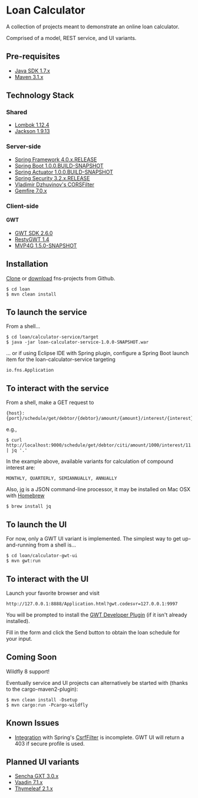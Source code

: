 # Loan Calculator
A collection of projects meant to demonstrate an online loan calculator. 

Comprised of a model, REST service, and UI variants.

## Pre-requisites
* [Java SDK 1.7.x](http://www.oracle.com/technetwork/java/javase/downloads/jdk7-downloads-1880260.html)
* [Maven 3.1.x](http://maven.apache.org/download.cgi)

## Technology Stack

### Shared
* [Lombok 1.12.4](http://projectlombok.org/)
* [Jackson 1.9.13](http://jackson.codehaus.org/)

### Server-side
* [Spring Framework 4.0.x.RELEASE](http://projects.spring.io/spring-framework/)
* [Spring Boot 1.0.0.BUILD-SNAPSHOT](http://projects.spring.io/spring-boot/)
* [Spring Actuator 1.0.0.BUILD-SNAPSHOT](http://projects.spring.io/spring-boot/docs/spring-boot-actuator/README.html)
* [Spring Security 3.2.x.RELEASE](http://projects.spring.io/spring-security/)
* [Vladimir Dzhuvinov's CORSFilter](http://software.dzhuvinov.com/cors-filter.html)
* [Gemfire 7.0.x](http://www.gopivotal.com/products/pivotal-gemfire)

### Client-side

#### GWT
* [GWT SDK 2.6.0](http://www.gwtproject.org/release-notes.html#Release_Notes_2_6_0)
* [RestyGWT 1.4](http://restygwt.fusesource.org/documentation/restygwt-user-guide.html)
* [MVP4G 1.5.0-SNAPSHOT](https://code.google.com/p/mvp4g/)

## Installation
[Clone](https://github.com/fastnsilver/fns-projects.git) or [download](https://github.com/fastnsilver/fns-projects/archive/master.zip) fns-projects from Github.

	$ cd loan
	$ mvn clean install

## To launch the service
From a shell...

	$ cd loan/calculator-service/target
	$ java -jar loan-calculator-service-1.0.0-SNAPSHOT.war

... or if using Eclipse IDE with Spring plugin, configure a Spring Boot launch item for the loan-calculator-service targeting

	io.fns.Application


## To interact with the service 
From a shell, make a GET request to	

	{host}:{port}/schedule/get/debtor/{debtor}/amount/{amount}/interest/{interest}/years/{years}/compounded/{compounded}

e.g., 

	$ curl http://localhost:9000/schedule/get/debtor/citi/amount/1000/interest/11.5/years/2/compounded/MONTHLY | jq '.'

In the example above, available variants for calculation of compound interest are: 

	MONTHLY, QUARTERLY, SEMIANNUALLY, ANNUALLY

Also, [jq](http://stedolan.github.io/jq/) is a JSON command-line processor, it may be installed on Mac OSX with [Homebrew](http://brew.sh/)

	$ brew install jq
	
	
## To launch the UI
For now, only a GWT UI variant is implemented.  The simplest way to get up-and-running from a shell is...

	$ cd loan/calculator-gwt-ui
	$ mvn gwt:run

## To interact with the UI
Launch your favorite browser and visit

	http://127.0.0.1:8888/Application.html?gwt.codesvr=127.0.0.1:9997

You will be prompted to install the [GWT Developer Plugin](http://www.gwtproject.org/doc/latest/DevGuideCompilingAndDebugging.html#launching_in_dev_mode) (if it isn't already installed).

Fill in the form and click the Send button to obtain the loan schedule for your input.  

## Coming Soon
Wildfly 8 support!

Eventually service and UI projects can alternatively be started with (thanks to the cargo-maven2-plugin):
	
	$ mvn clean install -Dsetup
	$ mvn cargo:run -Pcargo-wildfly

## Known Issues
* [Integration](https://github.com/fastnsilver/fns-projects/issues/9) with Spring's [CsrfFilter](http://docs.spring.io/spring-security/site/docs/3.2.1.CI-SNAPSHOT/apidocs/org/springframework/security/web/csrf/CsrfFilter.html) is incomplete.  GWT UI will return a 403 if secure profile is used.

## Planned UI variants
* [Sencha GXT 3.0.x](http://www.sencha.com/products/gxt/)
* [Vaadin 7.1.x](https://vaadin.com/home)
* [Thymeleaf 2.1.x](http://www.thymeleaf.org/)
